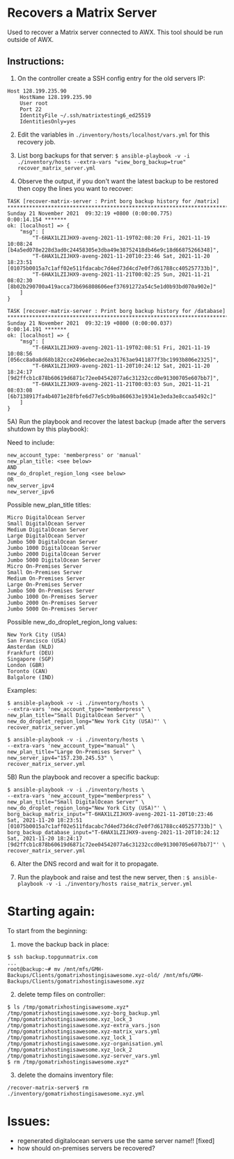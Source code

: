 
# Recovers a Matrix Server

Used to recover a Matrix server connected to AWX. This tool should be run outside of AWX.


## Instructions:

1) On the controller create a SSH config entry for the old servers IP:
```
Host 128.199.235.90
    HostName 128.199.235.90
    User root
    Port 22
    IdentityFile ~/.ssh/matrixtesting6_ed25519
    IdentitiesOnly=yes
```

2) Edit the variables in `./inventory/hosts/localhost/vars.yml` for this recovery job.

3) List borg backups for that server:
`$ ansible-playbook -v -i ./inventory/hosts --extra-vars "view_borg_backup=true" recover_matrix_server.yml`

4) Observe the output, if you don't want the latest backup to be restored then copy the lines you want to recover:

```
TASK [recover-matrix-server : Print borg backup history for /matrix] ***********************************************************************************************************
Sunday 21 November 2021  09:32:19 +0800 (0:00:00.775)       0:00:14.154 ******* 
ok: [localhost] => {
    "msg": [
        "T-6HAX1LZIJHX9-aveng-2021-11-19T02:08:20 Fri, 2021-11-19 10:08:24 [b4a5ed078e228d3ad0c24458305e3dba49e38752418db46e9c18d66875266348]",
        "T-6HAX1LZIJHX9-aveng-2021-11-20T10:23:46 Sat, 2021-11-20 18:23:51 [01075b0015a7c1aff02e511fdacabc7d4ed73d4cd7e0f7d61788cc405257733b]",
        "T-6HAX1LZIJHX9-aveng-2021-11-21T00:02:25 Sun, 2021-11-21 08:02:30 [8b02b290700a419acca73b696808606eef37691272a54c5e1d0b93bd070a902e]"
    ]
}

TASK [recover-matrix-server : Print borg backup history for /database] *********************************************************************************************************
Sunday 21 November 2021  09:32:19 +0800 (0:00:00.037)       0:00:14.191 ******* 
ok: [localhost] => {
    "msg": [
        "T-6HAX1LZIJHX9-aveng-2021-11-19T02:08:51 Fri, 2021-11-19 10:08:56 [056cc8a0a8d68b182cce2496ebecae2ea31763ae9411877f3bc1993b806e2325]",
        "T-6HAX1LZIJHX9-aveng-2021-11-20T10:24:12 Sat, 2021-11-20 18:24:17 [9d2ffcb1c878b60619d6871c72ee04542077a6c31232ccd0e91300705e607bb7]",
        "T-6HAX1LZIJHX9-aveng-2021-11-21T00:03:03 Sun, 2021-11-21 08:03:08 [6b7138917fa4b4071e28fbfe6d77e5cb9ba860633e19341e3eda3e8ccaa5492c]"
    ]
}
```


5A) Run the playbook and recover the latest backup (made after the servers shutdown by this playbook):

Need to include:
```
new_account_type: 'memberpress' or 'manual'
new_plan_title: <see below>
AND
new_do_droplet_region_long <see below>
OR
new_server_ipv4
new_server_ipv6
```
Possible new_plan_title titles:
```
Micro DigitalOcean Server
Small DigitalOcean Server
Medium DigitalOcean Server
Large DigitalOcean Server
Jumbo 500 DigitalOcean Server
Jumbo 1000 DigitalOcean Server
Jumbo 2000 DigitalOcean Server
Jumbo 5000 DigitalOcean Server
Micro On-Premises Server
Small On-Premises Server
Medium On-Premises Server
Large On-Premises Server
Jumbo 500 On-Premises Server
Jumbo 1000 On-Premises Server
Jumbo 2000 On-Premises Server
Jumbo 5000 On-Premises Server
```
Possible new_do_droplet_region_long values:
```
New York City (USA)
San Francisco (USA)
Amsterdam (NLD)
Frankfurt (DEU)
Singapore (SGP)
London (GBR)
Toronto (CAN)
Balgalore (IND)
```

Examples:
```
$ ansible-playbook -v -i ./inventory/hosts \
--extra-vars 'new_account_type="memberpress" \
new_plan_title="Small DigitalOcean Server" \
new_do_droplet_region_long="New York City (USA)"' \
recover_matrix_server.yml
```

```
$ ansible-playbook -v -i ./inventory/hosts \
--extra-vars 'new_account_type="manual" \
new_plan_title="Large On-Premises Server" \
new_server_ipv4="157.230.245.53" \
recover_matrix_server.yml
```


5B) Run the playbook and recover a specific backup:
```
$ ansible-playbook -v -i ./inventory/hosts \
--extra-vars 'new_account_type="memberpress" \
new_plan_title="Small DigitalOcean Server" \
new_do_droplet_region_long="New York City (USA)"' \
borg_backup_matrix_input="T-6HAX1LZIJHX9-aveng-2021-11-20T10:23:46 Sat, 2021-11-20 18:23:51 [01075b0015a7c1aff02e511fdacabc7d4ed73d4cd7e0f7d61788cc405257733b]" \
borg_backup_database_input="T-6HAX1LZIJHX9-aveng-2021-11-20T10:24:12 Sat, 2021-11-20 18:24:17 [9d2ffcb1c878b60619d6871c72ee04542077a6c31232ccd0e91300705e607bb7]"' \
recover_matrix_server.yml
```


6) Alter the DNS record and wait for it to propagate.


7) Run the playbook and raise and test the new server, then :
`$ ansible-playbook -v -i ./inventory/hosts raise_matrix_server.yml`


# Starting again:

To start from the beginning:
1) move the backup back in place:
```
$ ssh backup.topgunmatrix.com 
...
root@backup:~# mv /mnt/mfs/GMH-Backups/Clients/gomatrixhostingisawesome.xyz-old/ /mnt/mfs/GMH-Backups/Clients/gomatrixhostingisawesome.xyz
```
2) delete temp files on controller:
```
$ ls /tmp/gomatrixhostingisawesome.xyz*
/tmp/gomatrixhostingisawesome.xyz-borg_backup.yml  /tmp/gomatrixhostingisawesome.xyz_lock_3
/tmp/gomatrixhostingisawesome.xyz-extra_vars.json  /tmp/gomatrixhostingisawesome.xyz-matrix_vars.yml
/tmp/gomatrixhostingisawesome.xyz_lock_1           /tmp/gomatrixhostingisawesome.xyz-organisation.yml
/tmp/gomatrixhostingisawesome.xyz_lock_2           /tmp/gomatrixhostingisawesome.xyz-server_vars.yml
$ rm /tmp/gomatrixhostingisawesome.xyz*
```
3) delete the domains inventory file:
```
/recover-matrix-server$ rm ./inventory/gomatrixhostingisawesome.xyz.yml
```


# Issues:

- regenerated digitalocean servers use the same server name!! [fixed]
- how should on-premises servers be recovered?

